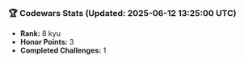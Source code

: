 ### 🏆 Codewars Stats (Updated: 2025-06-12 13:25:00 UTC)

- **Rank:** 8 kyu
- **Honor Points:** 3
- **Completed Challenges:** 1

